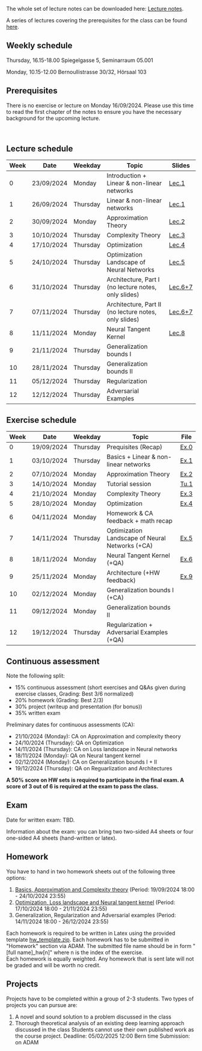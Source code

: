 The whole set of lecture notes can be downloaded here: [Lecture notes](notes/lecture_notes.pdf).

A series of lectures covering the prerequisites for the class can be found [here](https://www.youtube.com/watch?v=Cz1sCRX5tek&list=PLvs1S8_6mIiW4ZXRHlHlLDPACSmdUPnZ9).

## Weekly schedule
Thursday, 16.15-18.00 
Spiegelgasse 5, Seminarraum 05.001

Monday, 10.15-12.00 
Bernoullistrasse 30/32, Hörsaal 103


## Prerequisites
There is no exercise or lecture on Monday 16/09/2024. Please use this time to read the first chapter of the notes to ensure you have the necessary background for the upcoming lecture.



&nbsp;

## Lecture schedule

| Week    | Date       | Weekday | Topic                                            | Slides                                   |
|---------|------------|---------|--------------------------------------------------|------------------------------------------|
| 0       | 23/09/2024 | Monday  | Introduction + Linear & non-linear networks      | [Lec.1](slides_2024/01_introduction.pdf) |
| 1       | 26/09/2024 | Thursday| Linear & non-linear networks                     | [Lec.1](slides_2024/01_introduction.pdf) |               
| 2       | 30/09/2024 | Monday  | Approximation Theory                             | [Lec.2](slides_2024/02_approximation.pdf)|           
| 3       | 10/10/2024 | Thursday| Complexity Theory                                | [Lec.3](slides_2024/03_complexity.pdf)   |           
| 4       | 17/10/2024 | Thursday| Optimization                                     | [Lec.4](slides_2024/04_optimization.pdf) |           
| 5       | 24/10/2024 | Thursday| Optimization Landscape of Neural Networks        | [Lec.5](slides_2024/05_landscape.pdf)    |          
| 6       | 31/10/2024 | Thursday| Architecture, Part I (no lecture notes, only slides)   | [Lec.6+7](slides_2024/06+07_architecture.pdf) |           
| 7       | 07/11/2024 | Thursday| Architecture, Part II (no lecture notes, only slides)  | [Lec.6+7](slides_2024/06+07_architecture.pdf) |           
| 8       | 11/11/2024 | Monday  | Neural Tangent Kernel                            | [Lec.8](slides_2024/08_NTK.pdf)|           
| 9       | 21/11/2024 | Thursday|     Generalization bounds I        |        |           
| 10      | 28/11/2024 | Thursday| Generalization bounds II                             |        |           
| 11      | 05/12/2024 | Thursday| Regularization                              |        |           
| 12      | 12/12/2024 | Thursday| Adversarial Examples                           |        |           
       

## Exercise schedule

| Week     | Date       | Weekday | Topic                                            | File                                                   |
|----------|------------|---------|--------------------------------------------------|--------------------------------------------------------|
| 0        | 19/09/2024 | Thursday| Prequisites (Recap)                              |[Ex.0](exercises_2024/Exercise00_2024_deep_learning.pdf)|
| 1        | 03/10/2024 | Thursday| Basics + Linear & non-linear networks            |[Ex.1](exercises_2024/Exercise01_2024_deep_learning.pdf)|           
| 2        | 07/10/2024 | Monday  | Approximation Theory                             |[Ex.2](exercises_2024/Exercise02_2024_deep_learning.pdf)|           
| 3        | 14/10/2024 | Monday  | Tutorial session                                 |[Tu.1](exercises_2024/Tutorial01_2024_deep_learning.ipynb)|           
| 4        | 21/10/2024 | Monday  | Complexity Theory                                |[Ex.3](exercises_2024/Exercise03_2024_deep_learning.pdf)|           
| 5        | 28/10/2024 | Monday  | Optimization                                     |[Ex.4](exercises_2024/Exercise04_2024_deep_learning.pdf)|          
| 6        | 04/11/2024 | Monday  | Homework & CA feedback + math recap              |     |           
| 7        | 14/11/2024 | Thursday| Optimization Landscape of Neural Networks (+CA)  |[Ex.5](exercises_2024/Exercise05_2024_deep_learning.pdf)|         
| 8        | 18/11/2024 | Monday  | Neural Tangent Kernel                     (+QA)  |[Ex.6](exercises_2024/Exercise06_2024_deep_learning.pdf)|           
| 9        | 25/11/2024 | Monday  | Architecture                     (+HW feedback)  |[Ex.9](exercises_2024/Exercise09_2024_deep_learning.pdf)|           
| 10       | 02/12/2024 | Monday  | Generalization bounds I                   (+CA)  |      |           
| 11       | 09/12/2024 | Monday  | Generalization bounds II                         |      |           
| 12       | 19/12/2024 | Thursday| Regularization + Adversarial Examples     (+QA)  |      |           


## Continuous assessment

Note the following split:
- 15% continuous assessment (short exercises and Q&As given during exercise classes, Grading: Best 3/6 normalized)
- 20% homework (Grading: Best 2/3)
- 30% project (writeup and presentation (for bonus))
- 35% written exam

Preliminary dates for continuous assessments (CA): 
- 21/10/2024 (Monday): CA on Approximation and complexity theory
- 24/10/2024 (Thursday): QA on Optimization
- 14/11/2024 (Thursday): CA on Loss landscape in Neural networks
- 18/11/2024 (Monday): QA on Neural tangent kernel
- 02/12/2024 (Monday): CA on Generalization bounds I + II
- 19/12/2024 (Thursday): QA on Reguarlization and Architectures

**A 50% score on HW sets is required to participate in the final exam. A score of 3 out of 6 is required at the exam to pass the class.**

## Exam
Date for written exam: TBD.

Information about the exam: you can bring two two-sided A4 sheets or four one-sided A4 sheets (hand-written or latex).

## Homework
You have to hand in two homework sheets out of the following three options:

1) [Basics, Approximation and Complexity theory](homework_2024/DL2024_HW1.pdf) (Period: 19/09/2024 18:00 - 24/10/2024 23:55)
2) [Optimization, Loss landscape and Neural tangent kernel](homework_2024/DL2024_HW2.pdf)  (Period: 17/10/2024 18:00 - 21/11/2024 23:55)
3) Generalization, Regularization and Adversarial examples  (Period: 14/11/2024 18:00 - 26/12/2024 23:55)

Each homework is required to be written in Latex using the provided template [hw_template.zip](homework_2024/hw_template.zip). Each homework has to be submitted in "Homework" section via ADAM.
The submitted file name should be in form "[full name]_hw[n]" where n is the index of the exercise.  
Each homework is equally weighted. 
Any homework that is sent late will not be graded and will be worth no credit. 

## Projects
Projects have to be completed within a group of 2-3 students. Two types of projects you can pursue are:
1) A novel and sound solution to a problem discussed in the class
2) Thorough theoretical analysis of an existing deep learning approach discussed in the class
Students cannot use their own published work as the course project.
Deadline: 05/02/2025 12:00 Bern time
Submission: on ADAM



